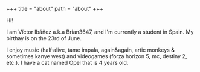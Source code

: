 +++
title = "about"
path = "about"
+++

Hi!

I am Víctor Ibáñez a.k.a Brian3647, and I'm currently a student in Spain.
My birthay is on the 23rd of June.

I enjoy music (half·alive, tame impala, again&again, artic monkeys & sometimes kanye west) and videogames (forza horizon 5, mc, destiny 2, etc.). I have a cat named Opel that is 4 years old.
